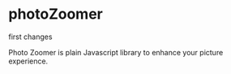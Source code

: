 # photoZoomer
first changes

Photo Zoomer is plain Javascript library to enhance your picture experience.
